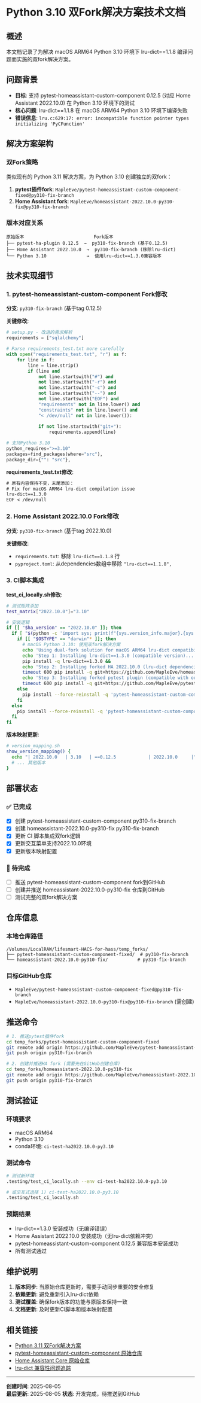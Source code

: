 # Python 3.10 双Fork解决方案技术文档

## 概述

本文档记录了为解决 macOS ARM64 Python 3.10 环境下 lru-dict==1.1.8 编译问题而实施的双fork解决方案。

## 问题背景

- **目标**: 支持 pytest-homeassistant-custom-component 0.12.5 (对应 Home Assistant 2022.10.0) 在 Python 3.10 环境下的测试
- **核心问题**: lru-dict==1.1.8 在 macOS ARM64 Python 3.10 环境下编译失败
- **错误信息**: `lru.c:629:17: error: incompatible function pointer types initializing 'PyCFunction'`

## 解决方案架构

### 双Fork策略

类似现有的 Python 3.11 解决方案，为 Python 3.10 创建独立的双fork：

1. **pytest插件fork**: `MapleEve/pytest-homeassistant-custom-component-fixed@py310-fix-branch`
2. **Home Assistant fork**: `MapleEve/homeassistant-2022.10.0-py310-fix@py310-fix-branch`

### 版本对应关系

```
原始版本                          Fork版本
├── pytest-ha-plugin 0.12.5  →  py310-fix-branch (基于0.12.5)
├── Home Assistant 2022.10.0  →  py310-fix-branch (移除lru-dict)
└── Python 3.10               →  使用lru-dict==1.3.0兼容版本
```

## 技术实现细节

### 1. pytest-homeassistant-custom-component Fork修改

**分支**: `py310-fix-branch` (基于tag 0.12.5)

**关键修改**:

```python
# setup.py - 改进的需求解析
requirements = ["sqlalchemy"]

# Parse requirements_test.txt more carefully
with open("requirements_test.txt", "r") as f:
    for line in f:
        line = line.strip()
        if (line and 
            not line.startswith("#") and 
            not line.startswith("-r") and 
            not line.startswith("-c") and
            not line.startswith("--") and
            not line.startswith("EOF") and
            "requirements" not in line.lower() and
            "constraints" not in line.lower() and
            "< /dev/null" not in line.lower()):
            
            if not line.startswith("git+"):
                requirements.append(line)

# 支持Python 3.10
python_requires=">=3.10"
packages=find_packages(where="src"),
package_dir={"": "src"},
```

**requirements_test.txt修改**:

```txt
# 原有内容保持不变，末尾添加：
# Fix for macOS ARM64 lru-dict compilation issue
lru-dict==1.3.0
EOF < /dev/null
```

### 2. Home Assistant 2022.10.0 Fork修改

**分支**: `py310-fix-branch` (基于tag 2022.10.0)

**关键修改**:

- `requirements.txt`: 移除 `lru-dict==1.1.8` 行
- `pyproject.toml`: 从dependencies数组中移除 `"lru-dict==1.1.8",`

### 3. CI脚本集成

**test_ci_locally.sh修改**:

```bash
# 测试矩阵添加
test_matrix["2022.10.0"]="3.10"

# 安装逻辑
if [[ "$ha_version" == "2022.10.0" ]]; then
  if [ "$(python -c 'import sys; print(f"{sys.version_info.major}.{sys.version_info.minor}")')" = "3.10" ]; then
    if [[ "$OSTYPE" == "darwin"* ]]; then
      # macOS Python 3.10: 使用双fork解决方案
      echo 'Using dual-fork solution for macOS ARM64 lru-dict compatibility (2022.10.0)...'
      echo 'Step 1: Installing lru-dict==1.3.0 (compatible version)...'
      pip install -q lru-dict==1.3.0 &&
      echo 'Step 2: Installing forked HA 2022.10.0 (lru-dict dependencies removed)...'
      timeout 600 pip install -q git+https://github.com/MapleEve/homeassistant-2022.10.0-py310-fix.git@py310-fix-branch &&
      echo 'Step 3: Installing forked pytest plugin (compatible with our HA fork)...'
      timeout 600 pip install -q git+https://github.com/MapleEve/pytest-homeassistant-custom-component-fixed.git@py310-fix-branch
    else
      pip install --force-reinstall -q 'pytest-homeassistant-custom-component==0.12.5'
    fi
  else
    pip install --force-reinstall -q 'pytest-homeassistant-custom-component==0.12.5'
  fi
fi
```

**版本映射更新**:

```bash
# version_mapping.sh
show_version_mapping() {
  echo "| 2022.10.0   | 3.10   | ==0.12.5            | 2022.10.0     |"
  # ... 其他版本
}
```

## 部署状态

### ✅ 已完成

- [x] 创建 pytest-homeassistant-custom-component py310-fix-branch
- [x] 创建 homeassistant-2022.10.0-py310-fix py310-fix-branch
- [x] 更新 CI 脚本集成双fork逻辑
- [x] 更新交互菜单支持2022.10.0环境
- [x] 更新版本映射配置

### 🔄 待完成

- [ ] 推送 pytest-homeassistant-custom-component fork到GitHub
- [ ] 创建并推送 homeassistant-2022.10.0-py310-fix 仓库到GitHub
- [ ] 测试完整的双fork解决方案

## 仓库信息

### 本地仓库路径

```
/Volumes/LocalRAW/lifesmart-HACS-for-hass/temp_forks/
├── pytest-homeassistant-custom-component-fixed/  # py310-fix-branch
└── homeassistant-2022.10.0-py310-fix/           # py310-fix-branch
```

### 目标GitHub仓库

- `MapleEve/pytest-homeassistant-custom-component-fixed@py310-fix-branch`
- `MapleEve/homeassistant-2022.10.0-py310-fix@py310-fix-branch` (需创建)

## 推送命令

```bash
# 1. 推送pytest插件fork
cd temp_forks/pytest-homeassistant-custom-component-fixed
git remote add origin https://github.com/MapleEve/pytest-homeassistant-custom-component-fixed.git
git push origin py310-fix-branch

# 2. 创建并推送HA fork (需要先在GitHub创建仓库)
cd temp_forks/homeassistant-2022.10.0-py310-fix  
git remote add origin https://github.com/MapleEve/homeassistant-2022.10.0-py310-fix.git
git push origin py310-fix-branch
```

## 测试验证

### 环境要求

- macOS ARM64
- Python 3.10
- conda环境: `ci-test-ha2022.10.0-py3.10`

### 测试命令

```bash
# 测试新环境
.testing/test_ci_locally.sh --env ci-test-ha2022.10.0-py3.10

# 或交互式选择 1) ci-test-ha2022.10.0-py3.10
.testing/test_ci_locally.sh
```

### 预期结果

- lru-dict==1.3.0 安装成功（无编译错误）
- Home Assistant 2022.10.0 安装成功（无lru-dict依赖冲突）
- pytest-homeassistant-custom-component 0.12.5 兼容版本安装成功
- 所有测试通过

## 维护说明

1. **版本同步**: 当原始仓库更新时，需要手动同步重要的安全修复
2. **依赖更新**: 避免重新引入lru-dict依赖
3. **测试覆盖**: 确保fork版本的功能与原版本保持一致
4. **文档更新**: 及时更新CI脚本和版本映射配置

## 相关链接

- [Python 3.11 双Fork解决方案](./DUAL_FORK_SOLUTION.md)
- [pytest-homeassistant-custom-component 原始仓库](https://github.com/MatthewFlamm/pytest-homeassistant-custom-component)
- [Home Assistant Core 原始仓库](https://github.com/home-assistant/core)
- [lru-dict 兼容性问题追踪](https://github.com/amitdev/lru-dict/issues)

---

**创建时间**: 2025-08-05  
**最后更新**: 2025-08-05
**状态**: 开发完成，待推送到GitHub